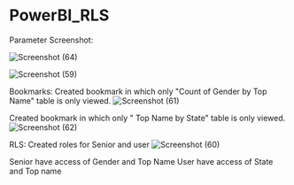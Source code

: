 # PowerBI_RLS

Parameter Screenshot:

![Screenshot (64)](https://user-images.githubusercontent.com/72401565/152788397-37e81d4b-df59-4077-b323-18b1897c880c.png)


![Screenshot (59)](https://user-images.githubusercontent.com/72401565/152787377-8d7191d7-59a2-4d9b-bce3-da933a4f026f.png)

Bookmarks:
Created bookmark in which only "Count of Gender by Top Name" table is only viewed.
![Screenshot (61)](https://user-images.githubusercontent.com/72401565/152787921-bd3704e5-b4a1-46eb-b13b-a017460544dd.png)

Created bookmark in which only " Top Name by State" table is only viewed.
![Screenshot (62)](https://user-images.githubusercontent.com/72401565/152788174-52d5a608-f286-45a5-b30f-951bbcfb2b40.png)


RLS:
Created roles for Senior and user
![Screenshot (60)](https://user-images.githubusercontent.com/72401565/152787486-5bf529a4-ad71-4d35-8211-fa7e24b57af4.png)


Senior have access of Gender and Top Name
User have access of State and Top name


